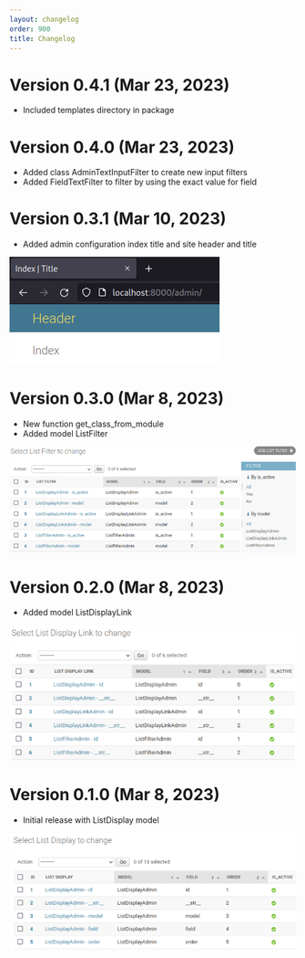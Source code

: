 ```yaml
---
layout: changelog
order: 900
title: Changelog
---
```

# Version 0.4.1 (Mar 23, 2023)

* Included templates directory in package

# Version 0.4.0 (Mar 23, 2023)

* Added class AdminTextInputFilter to create new input filters
* Added FieldTextFilter to filter by using the exact value for field

# Version 0.3.1 (Mar 10, 2023)

* Added admin configuration index title and site header and title

![Headers](/resources/django-admin-settings/archive/v0.3.1/english/headers.png)

# Version 0.3.0 (Mar 8, 2023)

* New function get_class_from_module
* Added model ListFilter

![Model ListFilter](/resources/django-admin-settings/archive/v0.3.0/english/listfilter.png)

# Version 0.2.0 (Mar 8, 2023)

* Added model ListDisplayLink

![Model ListDisplayLink](/resources/django-admin-settings/archive/v0.2.0/english/listdisplaylink.png)

# Version 0.1.0 (Mar 8, 2023)

* Initial release with ListDisplay model

![Model ListDisplay](/resources/django-admin-settings/archive/v0.1.0/english/listdisplay.png)
